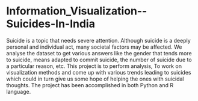 # Information_Visualization--Suicides-In-India
Suicide is a topic that needs severe attention. Although suicide is a deeply personal and individual act, many societal factors may be affected. We analyse the dataset to get various answers like the gender that tends more to suicide, means adapted to commit suicide, the number of suicide due to a particular reason, etc. This project is to perform analysis, To work on visualization methods  and come up with various trends leading to suicides which could in turn give us some hope of helping the ones with suicidal thoughts. The project has been accomplished in both Python and R language.
